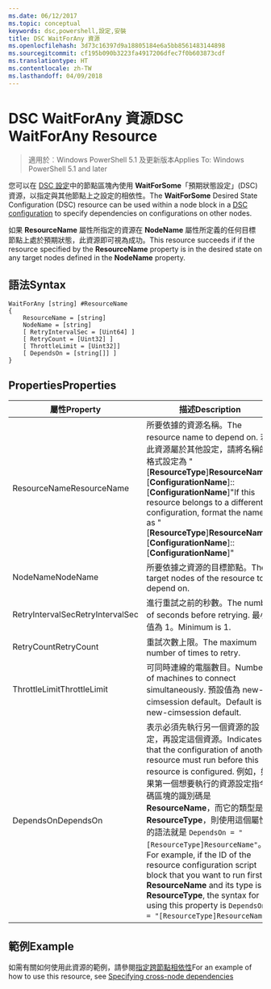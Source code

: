 ```yaml
---
ms.date: 06/12/2017
ms.topic: conceptual
keywords: dsc,powershell,設定,安裝
title: DSC WaitForAny 資源
ms.openlocfilehash: 3d73c16397d9a18805184e6a5bb8561483144898
ms.sourcegitcommit: cf195b090b3223fa4917206dfec7f0b603873cdf
ms.translationtype: HT
ms.contentlocale: zh-TW
ms.lasthandoff: 04/09/2018
---
```

# <a name="dsc-waitforany-resource"></a><span data-ttu-id="debb0-103">DSC WaitForAny 資源</span><span class="sxs-lookup"><span data-stu-id="debb0-103">DSC WaitForAny Resource</span></span>

> <span data-ttu-id="debb0-104">適用於︰Windows PowerShell 5.1 及更新版本</span><span class="sxs-lookup"><span data-stu-id="debb0-104">Applies To: Windows PowerShell 5.1 and later</span></span>

<span data-ttu-id="debb0-105">您可以在 [DSC 設定](configurations.md)中的節點區塊內使用 **WaitForSome**「預期狀態設定」(DSC) 資源，以指定與其他節點上之設定的相依性。</span><span class="sxs-lookup"><span data-stu-id="debb0-105">The **WaitForSome** Desired State Configuration (DSC) resource can be used within a node block in a [DSC configuration](configurations.md) to specify dependencies on configurations on other nodes.</span></span>

<span data-ttu-id="debb0-106">如果 **ResourceName** 屬性所指定的資源在 **NodeName** 屬性所定義的任何目標節點上處於預期狀態，此資源即可視為成功。</span><span class="sxs-lookup"><span data-stu-id="debb0-106">This resource succeeds if if the resource specified by the **ResourceName** property is in the desired state on any target nodes defined in the **NodeName** property.</span></span>


## <a name="syntax"></a><span data-ttu-id="debb0-107">語法</span><span class="sxs-lookup"><span data-stu-id="debb0-107">Syntax</span></span>

```
WaitForAny [string] #ResourceName
{
    ResourceName = [string]
    NodeName = [string]
    [ RetryIntervalSec = [Uint64] ]
    [ RetryCount = [Uint32] ]
    [ ThrottleLimit = [Uint32]]
    [ DependsOn = [string[]] ]
}
```

## <a name="properties"></a><span data-ttu-id="debb0-108">Properties</span><span class="sxs-lookup"><span data-stu-id="debb0-108">Properties</span></span>

|  <span data-ttu-id="debb0-109">屬性</span><span class="sxs-lookup"><span data-stu-id="debb0-109">Property</span></span>  |  <span data-ttu-id="debb0-110">描述</span><span class="sxs-lookup"><span data-stu-id="debb0-110">Description</span></span>   |
|---|---|
| <span data-ttu-id="debb0-111">ResourceName</span><span class="sxs-lookup"><span data-stu-id="debb0-111">ResourceName</span></span>| <span data-ttu-id="debb0-112">所要依據的資源名稱。</span><span class="sxs-lookup"><span data-stu-id="debb0-112">The resource name to depend on.</span></span> <span data-ttu-id="debb0-113">若此資源屬於其他設定，請將名稱的格式設定為 "[__ResourceType__]__ResourceName__::[__ConfigurationName__]::[__ConfigurationName__]"</span><span class="sxs-lookup"><span data-stu-id="debb0-113">If this resource belongs to a different configuration, format the name as "[__ResourceType__]__ResourceName__::[__ConfigurationName__]::[__ConfigurationName__]"</span></span>|
| <span data-ttu-id="debb0-114">NodeName</span><span class="sxs-lookup"><span data-stu-id="debb0-114">NodeName</span></span>| <span data-ttu-id="debb0-115">所要依據之資源的目標節點。</span><span class="sxs-lookup"><span data-stu-id="debb0-115">The target nodes of the resource to depend on.</span></span>|
| <span data-ttu-id="debb0-116">RetryIntervalSec</span><span class="sxs-lookup"><span data-stu-id="debb0-116">RetryIntervalSec</span></span>| <span data-ttu-id="debb0-117">進行重試之前的秒數。</span><span class="sxs-lookup"><span data-stu-id="debb0-117">The number of seconds before retrying.</span></span> <span data-ttu-id="debb0-118">最小值為 1。</span><span class="sxs-lookup"><span data-stu-id="debb0-118">Minimum is 1.</span></span>|
| <span data-ttu-id="debb0-119">RetryCount</span><span class="sxs-lookup"><span data-stu-id="debb0-119">RetryCount</span></span>| <span data-ttu-id="debb0-120">重試次數上限。</span><span class="sxs-lookup"><span data-stu-id="debb0-120">The maximum number of times to retry.</span></span>|
| <span data-ttu-id="debb0-121">ThrottleLimit</span><span class="sxs-lookup"><span data-stu-id="debb0-121">ThrottleLimit</span></span>| <span data-ttu-id="debb0-122">可同時連線的電腦數目。</span><span class="sxs-lookup"><span data-stu-id="debb0-122">Number of machines to connect simultaneously.</span></span> <span data-ttu-id="debb0-123">預設值為 new-cimsession default。</span><span class="sxs-lookup"><span data-stu-id="debb0-123">Default is new-cimsession default.</span></span>|
| <span data-ttu-id="debb0-124">DependsOn</span><span class="sxs-lookup"><span data-stu-id="debb0-124">DependsOn</span></span> | <span data-ttu-id="debb0-125">表示必須先執行另一個資源的設定，再設定這個資源。</span><span class="sxs-lookup"><span data-stu-id="debb0-125">Indicates that the configuration of another resource must run before this resource is configured.</span></span> <span data-ttu-id="debb0-126">例如，如果第一個想要執行的資源設定指令碼區塊的識別碼是 __ResourceName__，而它的類型是 __ResourceType__，則使用這個屬性的語法就是 `DependsOn = "[ResourceType]ResourceName"`。</span><span class="sxs-lookup"><span data-stu-id="debb0-126">For example, if the ID of the resource configuration script block that you want to run first is __ResourceName__ and its type is __ResourceType__, the syntax for using this property is `DependsOn = "[ResourceType]ResourceName"`.</span></span>|


## <a name="example"></a><span data-ttu-id="debb0-127">範例</span><span class="sxs-lookup"><span data-stu-id="debb0-127">Example</span></span>

<span data-ttu-id="debb0-128">如需有關如何使用此資源的範例，請參閱[指定跨節點相依性](crossNodeDependencies.md)</span><span class="sxs-lookup"><span data-stu-id="debb0-128">For an example of how to use this resource, see [Specifying cross-node dependencies](crossNodeDependencies.md)</span></span>